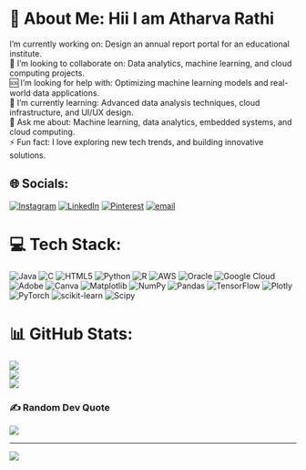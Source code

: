 # 💫 About Me: Hii I am Atharva Rathi
I’m currently working on: Design an annual report portal for an educational institute.<br>🤝 I’m looking to collaborate on: Data analytics, machine learning, and cloud computing projects.<br>🆘 I’m looking for help with: Optimizing machine learning models and real-world data applications.<br>🌱 I’m currently learning: Advanced data analysis techniques, cloud infrastructure, and UI/UX design.<br>💬 Ask me about: Machine learning, data analytics, embedded systems, and cloud computing.<br>⚡ Fun fact: I love exploring new tech trends, and building innovative solutions.


## 🌐 Socials:
[![Instagram](https://img.shields.io/badge/Instagram-%23E4405F.svg?logo=Instagram&logoColor=white)](https://instagram.com/atharvarathi24) [![LinkedIn](https://img.shields.io/badge/LinkedIn-%230077B5.svg?logo=linkedin&logoColor=white)](https://linkedin.com/in/atharva-rathi-633665281) [![Pinterest](https://img.shields.io/badge/Pinterest-%23E60023.svg?logo=Pinterest&logoColor=white)](https://pinterest.com/atharvarathi2004) [![email](https://img.shields.io/badge/Email-D14836?logo=gmail&logoColor=white)](mailto:atharvarathi2004@gmail.com) 

# 💻 Tech Stack:
![Java](https://img.shields.io/badge/java-%23ED8B00.svg?style=for-the-badge&logo=openjdk&logoColor=white) ![C](https://img.shields.io/badge/c-%2300599C.svg?style=for-the-badge&logo=c&logoColor=white) ![HTML5](https://img.shields.io/badge/html5-%23E34F26.svg?style=for-the-badge&logo=html5&logoColor=white) ![Python](https://img.shields.io/badge/python-3670A0?style=for-the-badge&logo=python&logoColor=ffdd54) ![R](https://img.shields.io/badge/r-%23276DC3.svg?style=for-the-badge&logo=r&logoColor=white) ![AWS](https://img.shields.io/badge/AWS-%23FF9900.svg?style=for-the-badge&logo=amazon-aws&logoColor=white) ![Oracle](https://img.shields.io/badge/Oracle-F80000?style=for-the-badge&logo=oracle&logoColor=white) ![Google Cloud](https://img.shields.io/badge/GoogleCloud-%234285F4.svg?style=for-the-badge&logo=google-cloud&logoColor=white) ![Adobe](https://img.shields.io/badge/adobe-%23FF0000.svg?style=for-the-badge&logo=adobe&logoColor=white) ![Canva](https://img.shields.io/badge/Canva-%2300C4CC.svg?style=for-the-badge&logo=Canva&logoColor=white) ![Matplotlib](https://img.shields.io/badge/Matplotlib-%23ffffff.svg?style=for-the-badge&logo=Matplotlib&logoColor=black) ![NumPy](https://img.shields.io/badge/numpy-%23013243.svg?style=for-the-badge&logo=numpy&logoColor=white) ![Pandas](https://img.shields.io/badge/pandas-%23150458.svg?style=for-the-badge&logo=pandas&logoColor=white) ![TensorFlow](https://img.shields.io/badge/TensorFlow-%23FF6F00.svg?style=for-the-badge&logo=TensorFlow&logoColor=white) ![Plotly](https://img.shields.io/badge/Plotly-%233F4F75.svg?style=for-the-badge&logo=plotly&logoColor=white) ![PyTorch](https://img.shields.io/badge/PyTorch-%23EE4C2C.svg?style=for-the-badge&logo=PyTorch&logoColor=white) ![scikit-learn](https://img.shields.io/badge/scikit--learn-%23F7931E.svg?style=for-the-badge&logo=scikit-learn&logoColor=white) ![Scipy](https://img.shields.io/badge/SciPy-%230C55A5.svg?style=for-the-badge&logo=scipy&logoColor=%white)
# 📊 GitHub Stats:
![](https://github-readme-stats.vercel.app/api?username=ATHARVA2437&theme=dark&hide_border=false&include_all_commits=false&count_private=false)<br/>
![](https://github-readme-streak-stats.herokuapp.com/?user=ATHARVA2437&theme=dark&hide_border=false)<br/>
![](https://github-readme-stats.vercel.app/api/top-langs/?username=ATHARVA2437&theme=dark&hide_border=false&include_all_commits=false&count_private=false&layout=compact)

### ✍️ Random Dev Quote
![](https://quotes-github-readme.vercel.app/api?type=horizontal&theme=radical)

 
---
[![](https://visitcount.itsvg.in/api?id=ATHARVA2437&icon=0&color=0)](https://visitcount.itsvg.in)

<!-- Proudly created with GPRM ( https://gprm.itsvg.in ) -->
